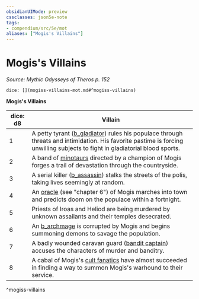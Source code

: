```yaml
---
obsidianUIMode: preview
cssclasses: json5e-note
tags:
- compendium/src/5e/mot
aliases: ["Mogis's Villains"]
---
```

# Mogis's Villains
*Source: Mythic Odysseys of Theros p. 152* 

`dice: [](mogiss-villains-mot.md#^mogiss-villains)`

**Mogis's Villains**

| dice: d8 | Villain |
|----------|---------|
| 1 | A petty tyrant ([b_gladiator](b_gladiator.md)) rules his populace through threats and intimidation. His favorite pastime is forcing unwilling subjects to fight in gladiatorial blood sports. |
| 2 | A band of [minotaurs](b_minotaur.md) directed by a champion of Mogis forges a trail of devastation through the countryside. |
| 3 | A serial killer ([b_assassin](b_assassin.md)) stalks the streets of the polis, taking lives seemingly at random. |
| 4 | An [oracle](b_oracle-mot.md) (see "chapter 6") of Mogis marches into town and predicts doom on the populace within a fortnight. |
| 5 | Priests of Iroas and Heliod are being murdered by unknown assailants and their temples desecrated. |
| 6 | An [b_archmage](b_archmage.md) is corrupted by Mogis and begins summoning demons to savage the population. |
| 7 | A badly wounded caravan guard ([bandit captain](b_bandit-captain.md)) accuses the characters of murder and banditry. |
| 8 | A cabal of Mogis's [cult fanatics](b_cult-fanatic.md) have almost succeeded in finding a way to summon Mogis's warhound to their service. |
^mogiss-villains